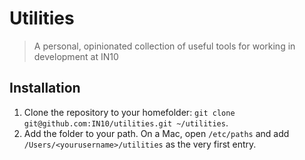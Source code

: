 # Utilities
> A personal, opinionated collection of useful tools for working in development at IN10

## Installation
1. Clone the repository to your homefolder: `git clone git@github.com:IN10/utilities.git ~/utilities`.
1. Add the folder to your path. On a Mac, open `/etc/paths` and add `/Users/<yourusername>/utilities` as the very first entry.
